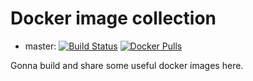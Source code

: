# Docker image collection

- master: [![Build Status](https://travis-ci.org/pango853/docker-images.svg?branch=master)](https://travis-ci.org/pango853/docker-images) [![Docker Pulls](https://img.shields.io/docker/pulls/pango853/hinemos.svg)](https://hub.docker.com/r/pango853/hinemos/)

Gonna build and share some useful docker images here.
